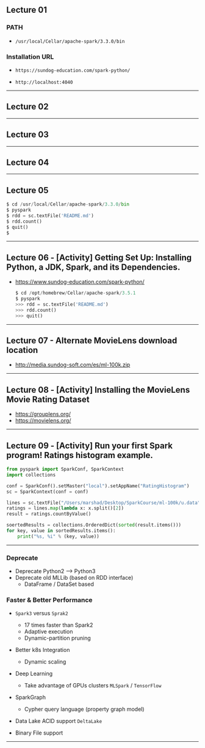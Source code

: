 ## Lecture 01

### PATH 
* `/usr/local/Cellar/apache-spark/3.3.0/bin`

### Installation URL
* `https://sundog-education.com/spark-python/`

* `http://localhost:4040`

***

## Lecture 02

***

## Lecture 03

***

## Lecture 04

***

## Lecture 05 
```python
$ cd /usr/local/Cellar/apache-spark/3.3.0/bin
$ pyspark
$ rdd = sc.textFile('README.md')
$ rdd.count()
$ quit()
$
```

***

## Lecture 06 - [Activity] Getting Set Up: Installing Python, a JDK, Spark, and its Dependencies.

* https://www.sundog-education.com/spark-python/

  ```python
  $ cd /opt/homebrew/Cellar/apache-spark/3.5.1
  $ pyspark
  >>> rdd = sc.textFile('README.md')
  >>> rdd.count()
  >>> quit()
  ```

***

## Lecture 07 - Alternate MovieLens download location

* http://media.sundog-soft.com/es/ml-100k.zip

***

## Lecture 08 - [Activity] Installing the MovieLens Movie Rating Dataset

* https://grouplens.org/
* https://movielens.org/

***

## Lecture 09 - [Activity] Run your first Spark program! Ratings histogram example.

```python
from pyspark import SparkConf, SparkContext
import collections

conf = SparkConf().setMaster("local").setAppName("RatingHistogram")
sc = SparkContext(conf = conf)

lines = sc.textFile("/Users/marshad/Desktop/SparkCourse/ml-100k/u.data")
ratings = lines.map(lambda x: x.split()[2])
result = ratings.countByValue()

soertedResults = collections.OrderedDict(sorted(result.items()))
for key, value in sortedResults.items():
	print("%s, %i" % (key, value))
```

***

### Deprecate

* Deprecate Python2 --> Python3
* Deprecate old MLLib (based on RDD interface)
    * DataFrame / DataSet based

### Faster & Better Performance

* `Spark3` versus `Sprak2` 
	* 17 times faster than Spark2
	* Adaptive execution
	* Dynamic-partition pruning

* Better k8s Integration
	* Dynamic scaling
* Deep Learning
	* Take advantage of GPUs clusters `MLSpark` / `TensorFlow`
* SparkGraph
	* Cypher query language (property graph model)
* Data Lake ACID support `DeltaLake`
* Binary File support

***
